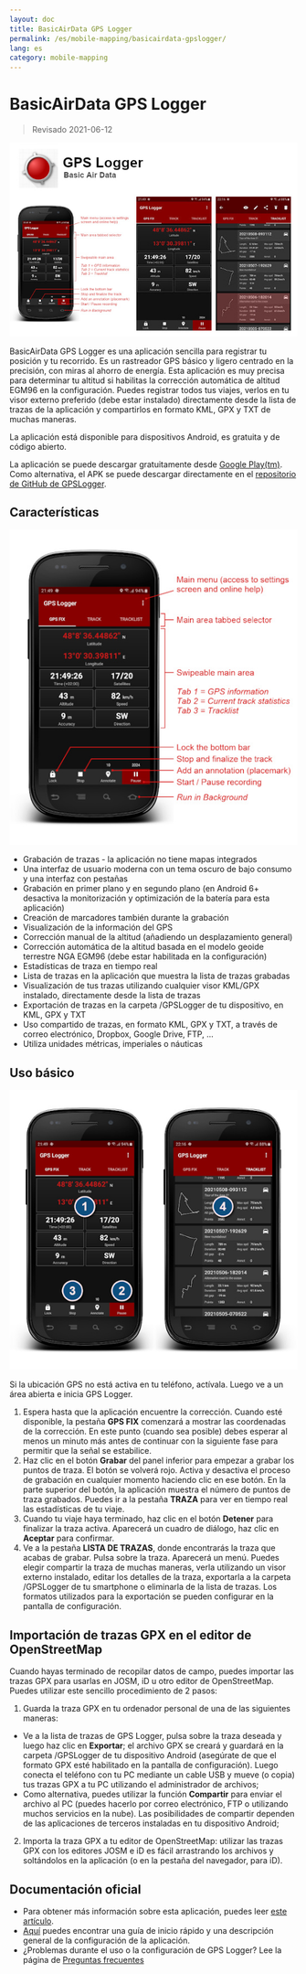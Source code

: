 ```yaml
---
layout: doc
title: BasicAirData GPS Logger
permalink: /es/mobile-mapping/basicairdata-gpslogger/
lang: es
category: mobile-mapping
---
```


BasicAirData GPS Logger
=======================

> Revisado 2021-06-12

![BasicAirData-GPSLogger-002][]

BasicAirData GPS Logger es una aplicación sencilla para registrar tu posición y tu recorrido. Es un rastreador GPS básico y ligero centrado en la precisión, con miras al ahorro de energía. Esta aplicación es muy precisa para determinar tu altitud si habilitas la corrección automática de altitud EGM96 en la configuración. Puedes registrar todos tus viajes, verlos en tu visor externo preferido (debe estar instalado) directamente desde la lista de trazas de la aplicación y compartirlos en formato KML, GPX y TXT de muchas maneras.

La aplicación está disponible para dispositivos Android, es gratuita y de código abierto.

La aplicación se puede descargar gratuitamente desde [Google Play(tm)](https://play.google.com/store/apps/details?id=eu.basicairdata.graziano.gpslogger).<br>
Como alternativa, el APK se puede descargar directamente en el [repositorio de GitHub de GPSLogger](https://github.com/BasicAirData/GPSLogger/tree/master/apk).

Características
--------

![BasicAirData-GPSLogger-000][]

* Grabación de trazas - la aplicación no tiene mapas integrados
* Una interfaz de usuario moderna con un tema oscuro de bajo consumo y una interfaz con pestañas
* Grabación en primer plano y en segundo plano (en Android 6+ desactiva la monitorización y optimización de la batería para esta aplicación)
* Creación de marcadores también durante la grabación
* Visualización de la información del GPS
* Corrección manual de la altitud (añadiendo un desplazamiento general)
* Corrección automática de la altitud basada en el modelo geoide terrestre NGA EGM96 (debe estar habilitada en la configuración)
* Estadísticas de traza en tiempo real
* Lista de trazas en la aplicación que muestra la lista de trazas grabadas
* Visualización de tus trazas utilizando cualquier visor KML/GPX instalado, directamente desde la lista de trazas
* Exportación de trazas en la carpeta /GPSLogger de tu dispositivo, en KML, GPX y TXT
* Uso compartido de trazas, en formato KML, GPX y TXT, a través de correo electrónico, Dropbox, Google Drive, FTP, ...
* Utiliza unidades métricas, imperiales o náuticas

Uso básico
-----------

![BasicAirData-GPSLogger-001][]

Si la ubicación GPS no está activa en tu teléfono, actívala. Luego ve a un área abierta e inicia GPS Logger.

1. Espera hasta que la aplicación encuentre la corrección. Cuando esté disponible, la pestaña __GPS FIX__ comenzará a mostrar las coordenadas de la corrección. En este punto (cuando sea posible) debes esperar al menos un minuto más antes de continuar con la siguiente fase para permitir que la señal se estabilice.
2. Haz clic en el botón __Grabar__ del panel inferior para empezar a grabar los puntos de traza. El botón se volverá rojo. Activa y desactiva el proceso de grabación en cualquier momento haciendo clic en ese botón. En la parte superior del botón, la aplicación muestra el número de puntos de traza grabados.
Puedes ir a la pestaña __TRAZA__ para ver en tiempo real las estadísticas de tu viaje.
3. Cuando tu viaje haya terminado, haz clic en el botón __Detener__ para finalizar la traza activa. Aparecerá un cuadro de diálogo, haz clic en __Aceptar__ para confirmar.
4. Ve a la pestaña __LISTA DE TRAZAS__, donde encontrarás la traza que acabas de grabar. Pulsa sobre la traza. Aparecerá un menú. Puedes elegir compartir la traza de muchas maneras, verla utilizando un visor externo instalado, editar los detalles de la traza, exportarla a la carpeta /GPSLogger de tu smartphone o eliminarla de la lista de trazas. Los formatos utilizados para la exportación se pueden configurar en la pantalla de configuración.

Importación de trazas GPX en el editor de OpenStreetMap
--------------------------------------------

Cuando hayas terminado de recopilar datos de campo, puedes importar las trazas GPX para usarlas en JOSM, iD u otro editor de OpenStreetMap.
Puedes utilizar este sencillo procedimiento de 2 pasos:

1. Guarda la traza GPX en tu ordenador personal de una de las siguientes maneras:
* Ve a la lista de trazas de GPS Logger, pulsa sobre la traza deseada y luego haz clic en __Exportar__; el archivo GPX se creará y guardará en la carpeta /GPSLogger de tu dispositivo Android (asegúrate de que el formato GPX esté habilitado en la pantalla de configuración). Luego conecta el teléfono con tu PC mediante un cable USB y mueve (o copia) tus trazas GPX a tu PC utilizando el administrador de archivos;
* Como alternativa, puedes utilizar la función __Compartir__ para enviar el archivo al PC (puedes hacerlo por correo electrónico, FTP o utilizando muchos servicios en la nube). Las posibilidades de compartir dependen de las aplicaciones de terceros instaladas en tu dispositivo Android;
2. Importa la traza GPX a tu editor de OpenStreetMap: utilizar las trazas GPX con los editores JOSM e iD es fácil arrastrando los archivos y soltándolos en la aplicación (o en la pestaña del navegador, para iD).

Documentación oficial
----------------------

- Para obtener más información sobre esta aplicación, puedes leer [este artículo](http://www.basicairdata.eu/projects/android/android-gps-logger/).<br>
- [Aquí](http://www.basicairdata.eu/projects/android/android-gps-logger/getting-started-guide-for-gps-logger/) puedes encontrar una guía de inicio rápido y una descripción general de la configuración de la aplicación.<br>
- ¿Problemas durante el uso o la configuración de GPS Logger? Lee la página de [Preguntas frecuentes](https://github.com/BasicAirData/GPSLogger/blob/master/readme.md#frequently-asked-questions)

[BasicAirData-GPSLogger-002]:  /images/mobile-mapping/basicairdata-gpslogger_002.en.jpg
[BasicAirData-GPSLogger-000]:  /images/mobile-mapping/basicairdata-gpslogger_000.en.jpg
[BasicAirData-GPSLogger-001]:  /images/mobile-mapping/basicairdata-gpslogger_001.en.jpg